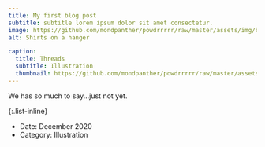 ```yaml
---
title: My first blog post
subtitle: subtitle lorem ipsum dolor sit amet consectetur.
image: https://github.com/mondpanther/powdrrrrr/raw/master/assets/img/balance/oksana-taran-xB4ExGcUai0-unsplash.jpg
alt: Shirts on a hanger

caption:
  title: Threads
  subtitle: Illustration
  thumbnail: https://github.com/mondpanther/powdrrrrr/raw/master/assets/img/balance/oksana-taran-xB4ExGcUai0-unsplash.jpg
---
```


We has so much to say...just not yet.

{:.list-inline}
- Date: December 2020
- Category: Illustration

